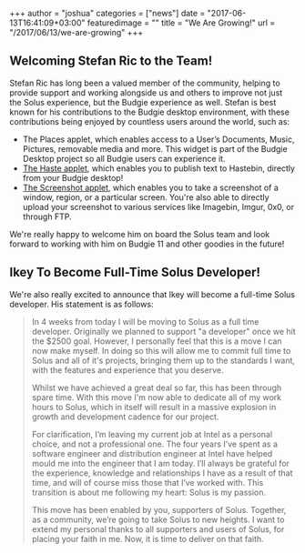 +++
author = "joshua"
categories = ["news"]
date = "2017-06-13T16:41:09+03:00"
featuredimage = ""
title = "We Are Growing!"
url = "/2017/06/13/we-are-growing"
+++

## Welcoming Stefan Ric to the Team!

Stefan Ric has long been a valued member of the community, helping to provide support and working alongside us and others to improve not just the Solus experience, but the Budgie experience as well. Stefan is best known for his contributions to the Budgie desktop environment, with these contributions being enjoyed by countless users around the world, such as:

- The Places applet, which enables access to a User’s Documents, Music, Pictures, removable media and more. This widget is part of the Budgie Desktop project so all Budgie users can experience it.
- [The Haste applet](https://github.com/cybre/budgie-haste-applet), which enables you to publish text to Hastebin, directly from your Budgie desktop!
- [The Screenshot applet](https://github.com/cybre/budgie-screenshot-applet), which enables you to take a screenshot of a window, region, or a particular screen. You're also able to directly upload your screenshot to various services like Imagebin, Imgur, 0x0, or through FTP.

We're really happy to welcome him on board the Solus team and look forward to working with him on Budgie 11 and other goodies in the future!

## Ikey To Become Full-Time Solus Developer!

We're also really excited to announce that Ikey will become a full-time Solus developer. His statement is as follows:

> In 4 weeks from today I will be moving to Solus as a full time developer. Originally we planned to support "a developer" once we hit the $2500 goal. However, I personally feel that this is a move I can now make myself. In doing so this will allow me to commit full time to Solus and all of it's projects, bringing them up to the standards I want, with the features and experience that you deserve.
>
> Whilst we have achieved a great deal so far, this has been through spare time. With this move I'm now able to dedicate all of my work hours to Solus, which in itself will result in a massive explosion in growth and development cadence for our project. 
>
> For clarification, I’m leaving my current job at Intel as a personal choice, and not a professional one.  The four years I’ve spent as a software engineer and distribution engineer at Intel have helped mould me into the engineer that I am today. I’ll always be grateful for the experience, knowledge and relationships I have as a result of that time, and will of course miss those that I’ve worked with. This transition is about me following my heart: Solus is my passion.
>
> This move has been enabled by you, supporters of Solus. Together, as a community, we’re going to take Solus to new heights. I want to extend my personal thanks to all supporters and users of Solus, for placing your faith in me. Now, it is time to deliver on that faith.